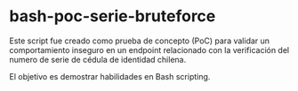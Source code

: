 # bash-poc-serie-bruteforce
Este script fue creado como prueba de concepto (PoC) para validar un comportamiento inseguro en un endpoint relacionado con la verificación del numero de serie de cédula de identidad chilena. 

El objetivo es demostrar habilidades en Bash scripting.
